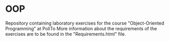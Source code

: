 # OOP
Repository containing laboratory exercises for the course "Object-Oriented Programming" at PoliTo
More information about the requirements of the exercises are to be found in the "Requirements.html" file.
